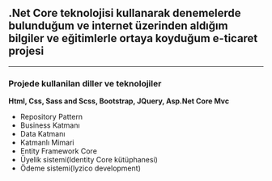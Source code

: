 <h2>
  .Net Core teknolojisi kullanarak denemelerde bulunduğum ve internet üzerinden aldığım bilgiler ve eğitimlerle ortaya koyduğum e-ticaret projesi
</h2>
<hr/>
<h3>
  Projede kullanilan diller ve teknolojiler
</h3>
<p>
  <strong>
    Html, Css, Sass and Scss, Bootstrap, JQuery, Asp.Net Core Mvc
  </strong>
</p>

<ul>
  <li>Repository Pattern</li>
  <li>Business Katmanı</li>
  <li>Data Katmanı</li>
  <li>Katmanlı Mimari</li>
  <li>Entity Framework Core</li>
  <li>Üyelik sistemi(Identity Core kütüphanesi)</li>
  <li>Ödeme sistemi(Iyzico development)</li>
</ul>

